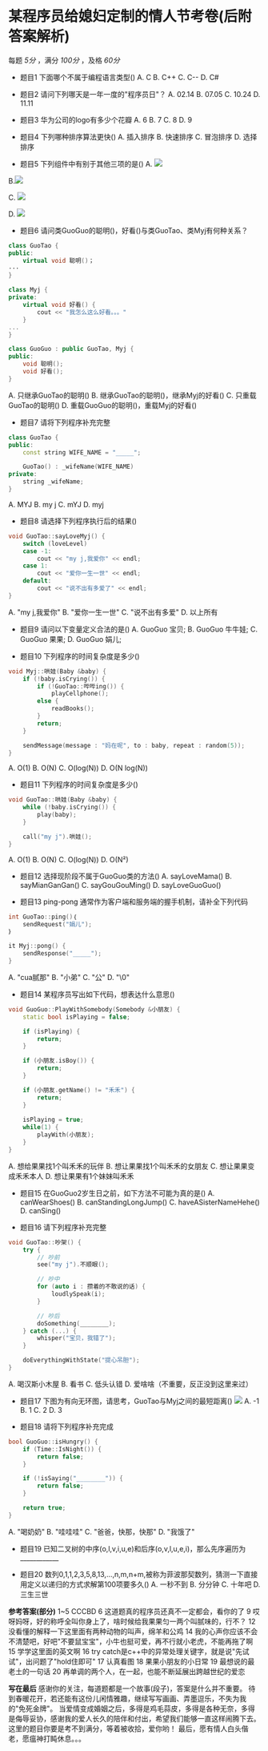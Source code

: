 # 某程序员给媳妇定制的情人节考卷(后附答案解析)
每题 _5分_ ，满分 _100分_ ，及格 _60分_

* 题目1 下面哪个不属于编程语言类型()
A. C
B. C++
C. C--
D. C#

* 题目2 请问下列哪天是一年一度的"程序员日"？
A. 02.14
B. 07.05
C. 10.24
D. 11.11

* 题目3 华为公司的logo有多少个花瓣
A. 6
B. 7
C. 8
D. 9

* 题目4 下列哪种排序算法更快()
A. 插入排序
B. 快速排序
C. 冒泡排序
D. 选择排序

* 题目5 下列组件中有别于其他三项的是()
A. ![](%E6%9F%90%E7%A8%8B%E5%BA%8F%E5%91%98%E7%BB%99%E5%AA%B3%E5%A6%87%E5%AE%9A%E5%88%B6%E7%9A%84%E6%83%85%E4%BA%BA%E8%8A%82%E8%80%83%E5%8D%B7(%E5%90%8E%E9%99%84%E7%AD%94%E6%A1%88%E8%A7%A3%E6%9E%90)/%E7%85%A7%E7%89%87%202020%E5%B9%B42%E6%9C%8811%E6%97%A5%20202316.jpg)

B.![](%E6%9F%90%E7%A8%8B%E5%BA%8F%E5%91%98%E7%BB%99%E5%AA%B3%E5%A6%87%E5%AE%9A%E5%88%B6%E7%9A%84%E6%83%85%E4%BA%BA%E8%8A%82%E8%80%83%E5%8D%B7(%E5%90%8E%E9%99%84%E7%AD%94%E6%A1%88%E8%A7%A3%E6%9E%90)/%E7%85%A7%E7%89%87%202020%E5%B9%B42%E6%9C%8811%E6%97%A5%20202325.jpg)

C. ![](%E6%9F%90%E7%A8%8B%E5%BA%8F%E5%91%98%E7%BB%99%E5%AA%B3%E5%A6%87%E5%AE%9A%E5%88%B6%E7%9A%84%E6%83%85%E4%BA%BA%E8%8A%82%E8%80%83%E5%8D%B7(%E5%90%8E%E9%99%84%E7%AD%94%E6%A1%88%E8%A7%A3%E6%9E%90)/%E7%85%A7%E7%89%87%202020%E5%B9%B42%E6%9C%8811%E6%97%A5%20202333.jpg)

D. ![](%E6%9F%90%E7%A8%8B%E5%BA%8F%E5%91%98%E7%BB%99%E5%AA%B3%E5%A6%87%E5%AE%9A%E5%88%B6%E7%9A%84%E6%83%85%E4%BA%BA%E8%8A%82%E8%80%83%E5%8D%B7(%E5%90%8E%E9%99%84%E7%AD%94%E6%A1%88%E8%A7%A3%E6%9E%90)/%E7%85%A7%E7%89%87%202020%E5%B9%B42%E6%9C%8811%E6%97%A5%20202803.jpg)

* 题目6 请问类GuoGuo的聪明()，好看()与类GuoTao、类Myj有何种关系？
```cpp
class GuoTao {
public:
    virtual void 聪明()；
···
}

class Myj {
private:
    virtual void 好看() {
        cout << "我怎么这么好看。。。"
    }
...
}

class GuoGuo : public GuoTao, Myj {
public:
    void 聪明();
    void 好看();
}
```
A. 只继承GuoTao的聪明()
B. 继承GuoTao的聪明()，继承Myj的好看()
C. 只重载GuoTao的聪明()
D. 重载GuoGuo的聪明()，重载Myj的好看()

* 题目7 请将下列程序补充完整
```cpp
class GuoTao {
public:
    const string WIFE_NAME = "_____";

    GuoTao() : _wifeName(WIFE_NAME)
private:
    string _wifeName;
}
```
A. MYJ
B. my  j
C. mYJ
D. myj

* 题目8 请选择下列程序执行后的结果()
```cpp
void GuoTao::sayLoveMyj() {
    switch (loveLevel) 
    case -1:
        cout << "my j,我爱你" << endl;
    case 1:
        cout << "爱你一生一世" << endl;
    default:
        cout << "说不出有多爱了" << endl;
}
```
A. "my j,我爱你"
B. "爱你一生一世"
C. "说不出有多爱"
D. 以上所有

* 题目9 请问以下变量定义合法的是()
A. GuoGuo 宝贝;
B. GuoGuo 牛牛娃;
C. GuoGuo 果果;
D. GuoGuo 娟儿;

* 题目10 下列程序的时间复杂度是多少()
```cpp
void Myj::哄娃(Baby &baby) {
    if (!baby.isCrying()) {
        if (!GuoTao::哔哔ing()) {
            playCellphone();
        else {
            readBooks();
        }
        return;
    }

    sendMessage(message : "妈在呢", to : baby, repeat : random(5));
} 
```
A. O(1)
B. O(N)
C. O(log(N))
D. O(N log(N))


* 题目11 下列程序的时间复杂度是多少()
```cpp
void GuoTao::哄娃(Baby &baby) {
    while (!baby.isCrying()) {
        play(baby);
    }

    call("my j").哄娃();
}
```
A. O(1)
B. O(N)
C. O(log(N))
D. O(N²)

* 题目12 选择现阶段不属于GuoGuo类的方法()
A. sayLoveMama()
B. sayMianGanGan()
C. sayGouGouMing()
D. sayLoveGuoGuo()

* 题目13 ping-pong 通常作为客户端和服务端的握手机制，请补全下列代码
```cpp
int GuoTao::ping()｛
    sendRequest("娟儿");
｝

it Myj::pong() {
    sendResponse("_____");
}
```

A. "cua腻那"
B. "小弟"
C. "公"
D. "\0"

* 题目14 某程序员写出如下代码，想表达什么意思()
```c++
void GuoGuo::PlayWithSomebody(Somebody &小朋友) {
    static bool isPlaying = false;

    if (isPlaying) {
        return;
    }

    if (小朋友.isBoy()) {
        return;
    }

    if (小朋友.getName() != "禾禾") {
        return;
    }
    
    isPlaying = true;
    while(1) {
        playWith(小朋友);
    }
}
```

A. 想给果果找1个叫禾禾的玩伴
B. 想让果果找1个叫禾禾的女朋友
C. 想让果果变成禾禾本人
D. 想让果果有1个妹妹叫禾禾

* 题目15 在GuoGuo2岁生日之前，如下方法不可能为真的是()
A. canWearShoes()
B. canStandingLongJump()
C. haveASisterNameHehe()
D. canSing()

* 题目16 请下列程序补充完整
```cpp
void GuoTao::吵架() {
    try {
        // 吵前
        see("my j").不顺眼();

        // 吵中
        for (auto i : 攒着的不敢说的话) {
            loudlySpeak(i);
        }

        // 吵后
        doSomething(________);
    } catch (...) {
        whisper("宝贝，我错了");
    }

    doEverythingWithState("提心吊胆");
}
```
A. 喝汉斯小木屋
B. 看书
C. 低头认错
D. 爱啥啥（不重要，反正没到这里来过）

* 题目17 下图为有向无环图，请思考，GuoTao与Myj之间的最短距离()
![](%E6%9F%90%E7%A8%8B%E5%BA%8F%E5%91%98%E7%BB%99%E5%AA%B3%E5%A6%87%E5%AE%9A%E5%88%B6%E7%9A%84%E6%83%85%E4%BA%BA%E8%8A%82%E8%80%83%E5%8D%B7(%E5%90%8E%E9%99%84%E7%AD%94%E6%A1%88%E8%A7%A3%E6%9E%90)/%E7%85%A7%E7%89%87%202020%E5%B9%B42%E6%9C%8811%E6%97%A5%20222609.jpg)
A. -1
B. 1
C. 2
D. 3

* 题目18 请将下列程序补充完成
```c++
bool GuoGuo::isHungry() {
    if (Time::IsNight()) {
        return false;
    }

    if (!isSaying("________")) {
        return false;
    }

    return true;
}
```
A. "喝奶奶"
B. "哇哇哇"
C. "爸爸，快那，快那"
D. "我饿了"

* 题目19 已知二叉树的中序(o,l,v,i,u,e)和后序(o,v,l,u,e,i)，那么先序遍历为____________

* 题目20 数列0,1,1,2,3,5,8,13,...,n,m,n+m,被称为菲波那契数列，猜测一下直接用定义以递归的方式求解第100项要多久()
A. 一秒不到
B. 分分钟
C. 十年吧
D. 三生三世

**参考答案(部分)**
1~5 CCCBD
6 这道题真的程序员还真不一定都会，看你的了
9 哎呀妈呀，好的称呼全叫你身上了，啥时候给我果果匀一两个叫腻味的，行不？
12 没看懂的解释一下这里面有两种动物的叫声，绵羊和公鸡
14 我的心声你应该不会不清楚吧，好吧"不要鼠宝宝"，小牛也挺可爱，再不行就小老虎，不能再拖了啊
15 学学这里面的英文啊
16 try  catch是c++中的异常处理关键字，就是说"先试试"，出问题了"hold住即可"
17 认真看图
18 果果小朋友的小日常
19 最想说的最老土的一句话
20 再单调的两个人，在一起，也能不断延展出跨越世纪的爱恋

**写在最后**
感谢你的关注，每道题都是一个故事(段子)，答案是什么并不重要。
待到春暖花开，若还能有这份儿闲情雅趣，继续写写画画、弄墨逗乐，不失为我的"免死金牌"。
当爱情变成婚姻之后，多得是鸡毛蒜皮，多得是各种无奈，多得是侮辱妥协，感谢我的爱人长久的陪伴和付出，希望我们能够一直这样闹腾下去。这里的题目你要是考不到满分，等着被收拾，爱你哟！
最后，愿有情人白头偕老，愿瘟神打盹休息。。。
